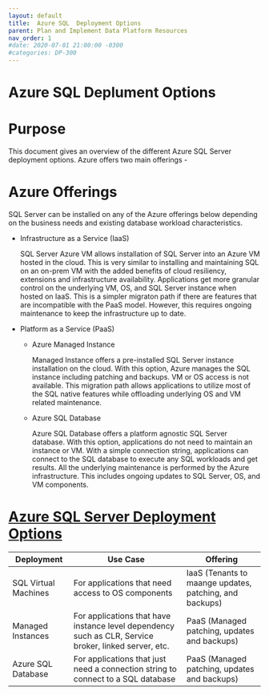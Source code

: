 ```yaml
---
layout: default
title:  Azure SQL  Deployment Options
parent: Plan and Implement Data Platform Resources
nav_order: 1
#date: 2020-07-01 21:00:00 -0300
#categories: DP-300
---
```


# Azure SQL Deplument Options

# __Purpose__

This document gives an overview of the different Azure SQL Server deployment options. Azure offers two main offerings - 

# __Azure Offerings__

SQL Server can be installed on any of the Azure offerings below depending on the business needs and existing database workload characteristics.

* Infrastructure as a Service (IaaS)
  
  SQL Server Azure VM allows installation of SQL Server into an Azure VM hosted in the cloud. This is very similar to installing and maintaining SQL on an on-prem VM     with the added benefits of cloud resiliency, extensions and infrastructure availability. Applications get more granular control on the underlying VM, OS, and SQL 
  Server instance when hosted on IaaS. This is a simpler migraton path if there are features that are incompatible with the PaaS model. However, this requires ongoing 
  maintenance to keep the infrastructure up to date.
  
* Platform as a Service (PaaS)

  - Azure Managed Instance
  
    Managed Instance offers a pre-installed SQL Server instance installation on the cloud. With this option, Azure manages the SQL instance including patching and 
    backups. VM or OS access is not available. This migration path allows applications to utilize most of the SQL native features while offloading underlying OS and VM 
    related maintenance. 
    
  - Azure SQL Database

    Azure SQL Database offers a platform agnostic SQL Server database. With this option, applications do not need to maintain an instance or VM. With a simple 
    connection string, applications can connect to the SQL database to execute any SQL workloads and get results. All the underlying maintenance is performed by the 
    Azure infrastructure. This includes ongoing updates to SQL Server, OS, and VM components.  

# [Azure SQL Server Deployment Options](#tab/azure-sql-deployment-options) 

| Deployment | Use Case | Offering | 
| ---------- | -------- | -------- |
| SQL Virtual Machines | For applications that need access to OS components | IaaS (Tenants to maange updates, patching, and backups)|
| Managed Instances | For applications that have instance level dependency such as CLR, Service broker, linked server,  etc. | PaaS (Managed patching, updates and backups)|
| Azure SQL Database | For applications that just need a connection string to connect to a SQL database | PaaS (Managed patching, updates and backups)|



